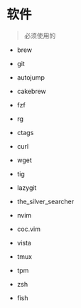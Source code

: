 # 软件
> 必须使用的

- brew
- git
- autojump
- cakebrew
- fzf
- rg
- ctags
- curl
- wget
- tig
- lazygit
- the_silver_searcher

- nvim
 - coc.vim
 - vista

- tmux
 - tpm

- zsh

- fish

